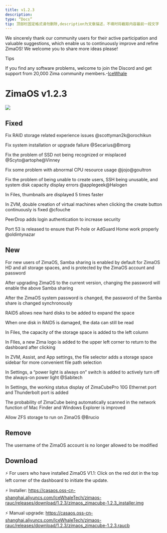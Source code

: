 ```yaml
---
title: v1.2.3
description:
type: “Docs”
tip: 顶部栏固定格式请勿删除,description为文章描述，不填时将截取内容最前一段文字
---
```


We sincerely thank our community users for their active participation and valuable suggestions, which enable us to continuously improve and refine ZimaOS! We welcome you to share more ideas please!

Tips

If you find any software problems, welcome to join the Discord and get support from 20,000 Zima community members.-[IceWhale](https://discord.com/invite/f9nzbmpMtU)
# ZimaOS v1.2.3
![](https://manage.icewhale.io/api/static/docs/1724749372699_image.png)
## Fixed
Fix RAID storage related experience issues @scottyman2k@orochikun

Fix system installation or upgrade failure @Secarius@Bmorg

Fix the problem of SSD not being recognized or misplaced @Scyto@artophe@Vinney

Fix some problem with abnormal CPU resource usage @jojo@goultron

Fix the problem of being unable to create users, SSH being unusable, and system disk capacity display errors @applegeek@Halogen

In Files, thumbnails are displayed 5 times faster

In ZVM, double creation of virtual machines when clicking the create button continuously is fixed @cfouche

PeerDrop adds login authentication to increase security

Port 53 is released to ensure that Pi-hole or AdGuard Home work properly @oldintynazar

## New

For new users of ZimaOS, Samba sharing is enabled by default for ZimaOS HD and all storage spaces, and is protected by the ZimaOS account and password

After upgrading ZimaOS to the current version, changing the password will enable the above Samba sharing

After the ZimaOS system password is changed, the password of the Samba share is changed synchronously

RAID5 allows new hard disks to be added to expand the space

When one disk in RAID5 is damaged, the data can still be read

In Files, the capacity of the storage space is added to the left column

In FIles, a new Zima logo is added to the upper left corner to return to the dashboard after clicking

In ZVM, Assist, and App settings, the file selector adds a storage space sidebar for more convenient file path selection

In Settings, a “power light is always on” switch is added to actively turn off the always-on power light @Sabitech

In Settings, the working status display of ZimaCubePro 10G Ethernet port and Thunderbolt port is added

The probability of ZimaCube being automatically scanned in the network function of Mac Finder and Windows Explorer is improved

Allow ZFS storage to run on ZimaOS @Brucio

## Remove
The username of the ZimaOS account is no longer allowed to be modified
## Download
:zap: For users who have installed ZimaOS V1.1: Click on the red dot in the top left corner of the dashboard to initiate the update.

:zap: Installer: https://casaos.oss-cn-shanghai.aliyuncs.com/IceWhaleTech/zimaos-rauc/releases/download/1.2.3/zimaos_zimacube-1.2.3_installer.img

:zap: Manual upgrade: https://casaos.oss-cn-shanghai.aliyuncs.com/IceWhaleTech/zimaos-rauc/releases/download/1.2.3/zimaos_zimacube-1.2.3.raucb